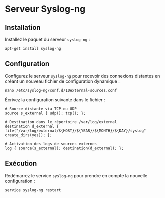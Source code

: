 # Serveur Syslog-ng

## Installation

Installez le paquet du serveur `syslog-ng` :

	apt-get install syslog-ng

## Configuration

Configurez le serveur `syslog-ng` pour recevoir des connexions distantes en créant un nouveau fichier de configuration dynamique :

	nano /etc/syslog-ng/conf.d/10external-sources.conf

Écrivez la configuration suivante dans le fichier :

	# Source distante via TCP ou UDP
	source s_external { udp(); tcp(); };

	# Destination dans le répertoire /var/log/external
	destination d_external { file("/var/log/external/${HOST}/${YEAR}/${MONTH}/${DAY}/syslog" create_dirs(yes)); };

	# Activation des logs de sources externes
	log { source(s_external); destination(d_external); };

## Exécution

Redémarrez le service `syslog-ng` pour prendre en compte la nouvelle configuration :

	service syslog-ng restart